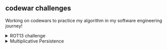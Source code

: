 ## codewar challenges

Working on codewars to practice my algorithm in my software engineering journey!

<details>
  <summary>ROT13 challenge</summary>
  
* url: https://www.codewars.com/kata/52223df9e8f98c7aa7000062/train/javascript
  
* js file name : rot13.js
</details>

<details>
<summary>Multiplicative Persistence</summary>
  
* url: https://www.codewars.com/kata/5c942f40bc4575001a3ea7ec/train/javascript
  
* js file name : multiplicative_persistence.js
</details>
